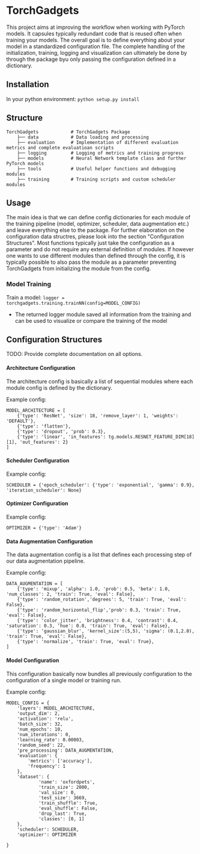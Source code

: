 # TorchGadgets
This project aims at improving the workflow when working with PyTorch models. It capsules typically redundant code that is reused often when training your models.
The overall goal is to define everything about your model in a standardized configuration file. The complete handling of the initialization, training, logging and visualization can ultimately be done by through the package byu only passing the configuration defined in a dictionary.

## Installation
In your python environment: `python setup.py install`

## Structure
    
    TorchGadgets            # TorchGadgets Package
        ├── data            # Data loading and processing
        ├── evaluation      # Implementation of different evaluation metrics and complete evaluatioan scripts
        ├── logging         # Logging of metrics and training progress   
        ├── models          # Neural Network template class and further PyTorch models
        ├── tools           # Useful helper functions and debugging modules
        ├── training        # Training scripts and custom scheduler modules

## Usage

The main idea is that we can define config dictionaries for each module of the training pipeline (model, optimizer, scheduler, data augmentation etc.) and leave everything else to the package.
For further elaboration on the configuration data structres, please look into the section "Configuration Structures". Most functions typically just take the configuration as a parameter and do not require any external definition of modules. If however one wants to use different modules than defined through the config, it is typically possible to also pass the module as a parameter preventing TorchGadgets from initializing the module from the config.

### Model Training

Train a model: `logger = torchgadgets.training.trainNN(config=MODEL_CONFIG)`
 - The returned logger module saved all information from the training and can be used to visualize or compare the training of the model



## Configuration Structures

TODO: Provide complete documentation on all options.

#### Architecture Configuration
The architecture config is basically a list of sequential modules where each module config is defined by the dictionary.

Example config:

    MODEL_ARCHITECTURE = [
        {'type': 'ResNet', 'size': 18, 'remove_layer': 1, 'weights': 'DEFAULT'},
        {'type': 'flatten'},
        {'type': 'dropout', 'prob': 0.3},
        {'type': 'linear', 'in_features': tg.models.RESNET_FEATURE_DIM[18][1], 'out_features': 2}
    ]


#### Scheduler Configuration

Example config:
    
    SCHEDULER = {'epoch_scheduler': {'type': 'exponential', 'gamma': 0.9}, 'iteration_scheduler': None}
    
    

#### Optimizer Configuration

Example config:
    
    OPTIMIZER = {'type': 'Adam'}
    
    

#### Data Augmentation Configuration
The data augmentation config is a list that defines each processing step of our data augmentation pipeline.

Example config:
    
    DATA_AUGMENTATION = [   
        {'type': 'mixup', 'alpha': 1.0, 'prob': 0.5, 'beta': 1.0, 'num_classes': 2, 'train': True, 'eval': False},
        {'type': 'random_rotation','degrees': 5, 'train': True, 'eval': False},
        {'type': 'random_horizontal_flip','prob': 0.3, 'train': True, 'eval': False},
        {'type': 'color_jitter', 'brightness': 0.4, 'contrast': 0.4, 'saturation': 0.3, 'hue': 0.0, 'train': True, 'eval': False},
        {'type': 'gaussian_blur', 'kernel_size':(5,5), 'sigma': (0.1,2.0), 'train': True, 'eval': False},
        {'type': 'normalize', 'train': True, 'eval': True},
    ]
    

#### Model Configuration
This configuration basically now bundles all previously configuration to the configuration of a single model or training run.

Example config:
    
    MODEL_CONFIG = {
        'layers': MODEL_ARCHITECTURE,
        'output_dim': 2,
        'activation': 'relu',
        'batch_size': 32,
        'num_epochs': 10,
        'num_iterations': 0,
        'learning_rate': 0.00003,
        'random_seed': 22,
        'pre_processing': DATA_AUGMENTATION,
        'evaluation': {
            'metrics': ['accuracy'],
            'frequency': 1
        },
        'dataset': {
                'name': 'oxfordpets',
                'train_size': 2000,
                'val_size': 0,
                'test_size': 3669,
                'train_shuffle': True,
                'eval_shuffle': False,
                'drop_last': True,
                'classes': [0, 1]
        },
        'scheduler': SCHEDULER,
        'optimizer': OPTIMIZER
                        
    }